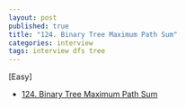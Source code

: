 ```yaml
---
layout: post
published: true
title: "124. Binary Tree Maximum Path Sum"
categories: interview
tags: interview dfs tree
---
```


[Easy]

- [124. Binary Tree Maximum Path Sum](https://leetcode.com/problems/binary-tree-maximum-path-sum/)

<script src="https://gist.github.com/yeopoong/70f16fa9e221e1203af76af7672a893a.js">